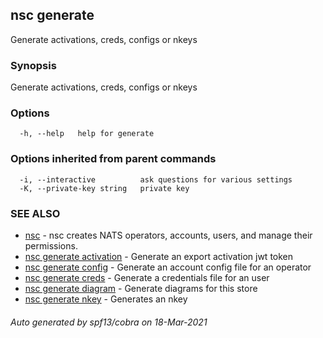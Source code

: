 ## nsc generate

Generate activations, creds, configs or nkeys

### Synopsis

Generate activations, creds, configs or nkeys

### Options

```
  -h, --help   help for generate
```

### Options inherited from parent commands

```
  -i, --interactive          ask questions for various settings
  -K, --private-key string   private key
```

### SEE ALSO

* [nsc](nsc.md)	 - nsc creates NATS operators, accounts, users, and manage their permissions.
* [nsc generate activation](nsc_generate_activation.md)	 - Generate an export activation jwt token
* [nsc generate config](nsc_generate_config.md)	 - Generate an account config file for an operator
* [nsc generate creds](nsc_generate_creds.md)	 - Generate a credentials file for an user
* [nsc generate diagram](nsc_generate_diagram.md)	 - Generate diagrams for this store
* [nsc generate nkey](nsc_generate_nkey.md)	 - Generates an nkey

###### Auto generated by spf13/cobra on 18-Mar-2021
